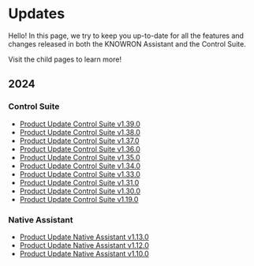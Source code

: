 # Updates

Hello! In this page, we try to keep you up-to-date for all the features and changes released in both the KNOWRON Assistant and the Control Suite.

Visit the child pages to learn more!

## 2024

### Control Suite
- [Product Update Control Suite v1.39.0](2024/product_update_control_suite_v1.39.0.en.md)
- [Product Update Control Suite v1.38.0](2024/product_update_control_suite_v1.38.0.en.md)
- [Product Update Control Suite v1.37.0](2024/product_update_control_suite_v1.37.0.en.md)
- [Product Update Control Suite v1.36.0](2024/product_update_control_suite_v1.36.0.en.md)
- [Product Update Control Suite v1.35.0](2024/product_update_control_suite_v1.35.0.en.md)
- [Product Update Control Suite v1.34.0](2024/product_update_control_suite_v1.34.0.en.md)
- [Product Update Control Suite v1.33.0](2024/product_update_control_suite_v1.33.0.en.md)
- [Product Update Control Suite v1.31.0](2024/product_update_control_suite_v1.31.0.en.md)
- [Product Update Control Suite v1.30.0](2024/product_update_control_suite_v1.30.0.en.md)
- [Product Update Control Suite v1.19.0](2024/product_update_control_suite_v1.19.0.en.md)

### Native Assistant
- [Product Update Native Assistant v1.13.0](2024/product_update_native_assistant_v1.13.0.en.md)
- [Product Update Native Assistant v1.12.0](2024/product_update_native_assistant_v1.12.0.en.md)
- [Product Update Native Assistant v1.10.0](2024/product_update_native_assistant_v1.10.0.en.md)



